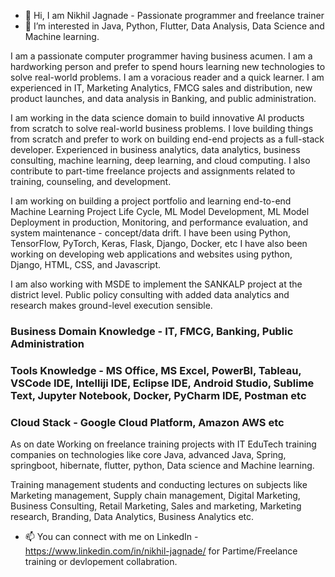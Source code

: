- 👋 Hi, I am Nikhil Jagnade - Passionate programmer and freelance trainer
- 👀 I’m interested in Java, Python, Flutter, Data Analysis, Data Science and Machine learning.

I am a passionate computer programmer having business acumen. I am a hardworking person and prefer to spend hours learning new technologies to solve real-world problems. I am a voracious reader and a quick learner. I am experienced in IT, Marketing Analytics, FMCG sales and distribution, new product launches, and data analysis in Banking, and public administration. 

I am working in the data science domain to build innovative AI products from scratch to solve real-world business problems. I love building things from scratch and prefer to work on building end-end projects as a full-stack developer. Experienced in business analytics, data analytics, business consulting, machine learning, deep learning, and cloud computing. I also contribute to part-time freelance projects and assignments related to training, counseling, and development.

I am working on building a project portfolio and learning end-to-end Machine Learning Project Life Cycle, ML Model Development, ML Model Deployment in production, Monitoring, and performance evaluation, and system maintenance - concept/data drift. I have been using Python, TensorFlow, PyTorch, Keras, Flask, Django, Docker, etc I have also been working on developing web applications and websites using python, Django, HTML, CSS, and Javascript.

I am also working with MSDE to implement the SANKALP project at the district level. Public policy consulting with added data analytics and research makes ground-level execution sensible.

### Business Domain Knowledge - IT, FMCG, Banking, Public Administration

### Tools Knowledge - MS Office, MS Excel, PowerBI, Tableau, VSCode IDE, Intelliji IDE, Eclipse IDE, Android Studio, Sublime Text, Jupyter Notebook, Docker, PyCharm IDE, Postman etc

### Cloud Stack - Google Cloud Platform, Amazon AWS etc

As on date Working on freelance training projects with IT EduTech training companies on technologies like core Java, advanced Java, Spring, springboot, 
hibernate, flutter, python, Data science and Machine learning. 

Training management students and conducting lectures on subjects like Marketing management, Supply chain management, Digital Marketing, Business Consulting, Retail Marketing, Sales and marketing, Marketing research, Branding, Data Analytics, Business Analytics etc.

- 📫 You can connect with me on LinkedIn - https://www.linkedin.com/in/nikhil-jagnade/ for Partime/Freelance training or devlopement collabration. 


